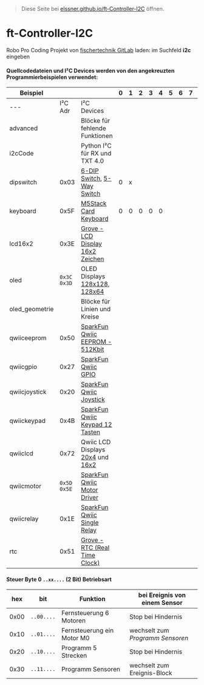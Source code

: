 > Diese Seite bei [elssner.github.io/ft-Controller-I2C](https://elssner.github.io/ft-Controller-I2C/) öffnen.
> 
# ft-Controller-I2C

Robo Pro Coding Projekt von [fischertechnik GitLab](https://git.fischertechnik-cloud.com/i2c) laden: im Suchfeld **i2c** eingeben

#### Quellcodedateien und I²C Devices werden von den angekreuzten Programmierbeispielen verwendet:

Beispiel|||0|1|2|3|4|5|6|7|8|9
---|---|---|---|---|---|---|---|---|---|---|---|---
---|I²C Adr|I²C Devices| ||||
advanced||Blöcke für fehlende Funktionen
i2cCode||Python I²C für RX und TXT 4.0
dipswitch|0x03|[6-DIP Switch](https://wiki.seeedstudio.com/Grove-6-Position_DIP_Switch), [5-Way Switch](https://wiki.seeedstudio.com/Grove-5-Way_Switch)|0|x|||
keyboard|0x5F|[M5Stack Card Keyboard](https://docs.m5stack.com/en/unit/cardkb_1.1)|0|0|0|0|0
lcd16x2|0x3E|[Grove - LCD Display 16x2 Zeichen](https://wiki.seeedstudio.com/Grove-16x2_LCD_Series)
oled|<code>0x3C 0x3D</code>|OLED Displays [128x128](https://wiki.seeedstudio.com/Grove-OLED-Display-1.12-SH1107_V3.0), [128x64](https://wiki.seeedstudio.com/Grove-OLED-Yellow&Blue-Display-0.96-SSD1315_V1.0)
oled_geometrie||Blöcke für Linien und Kreise
qwiiceeprom|0x50|[SparkFun Qwiic EEPROM - 512Kbit](https://www.sparkfun.com/products/18355)
qwiicgpio|0x27|[SparkFun Qwiic GPIO](https://www.sparkfun.com/products/17047)
qwiicjoystick|0x20|[SparkFun Qwiic Joystick](https://www.sparkfun.com/products/15168)
qwiickeypad|0x4B|[SparkFun Qwiic Keypad 12 Tasten](https://www.sparkfun.com/products/15290)
qwiiclcd|0x72|Qwiic LCD Displays [20x4](https://www.sparkfun.com/products/16398) und [16x2](https://www.sparkfun.com/products/16396)
qwiicmotor|<code>0x5D 0x5E</code>|[SparkFun Qwiic Motor Driver](https://www.sparkfun.com/products/15451)
qwiicrelay|0x1E|[SparkFun Qwiic Single Relay](https://www.sparkfun.com/products/15093)
rtc|0x51|[Grove - RTC (Real Time Clock)](https://wiki.seeedstudio.com/Grove_High_Precision_RTC)


#### Steuer Byte 0 <code>..xx....</code> (2 Bit) Betriebsart

hex|bit|Funktion|bei Ereignis von einem Sensor
---|---|---|---
0x00|<code>..00....</code>|Fernsteuerung 6 Motoren|Stop bei Hindernis
0x10|<code>..01....</code>|Fernsteuerung ein Motor M0|wechselt zum *Programm Sensoren*
0x20|<code>..10....</code>|Programm 5 Strecken|Stop bei Hindernis
0x30|<code>..11....</code>|Programm Sensoren|wechselt zum Ereignis-Block


